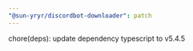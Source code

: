 ```yaml
---
"@sun-yryr/discordbot-downloader": patch
---
```


chore(deps): update dependency typescript to v5.4.5

